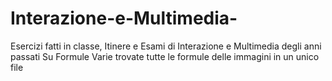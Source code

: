 # Interazione-e-Multimedia-

Esercizi fatti in classe, Itinere e Esami di Interazione e Multimedia degli anni passati 
Su Formule Varie trovate tutte le formule delle immagini in un unico file 
